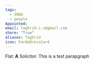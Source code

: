 ```yaml
---
tags:
  - 50QA
  - people
Appointed: 
email: taghrid.c.v@gmail.com
share: "True"
aliases: Taghrid
icon: FarAddressCard
---
```


Flat: **A**
Solicitor: 
This is a test parapgraph